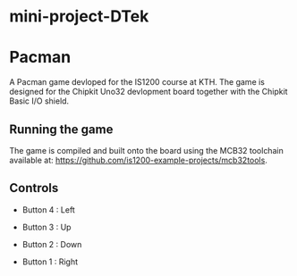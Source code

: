 # mini-project-DTek

# Pacman

A Pacman game devloped for the IS1200 course at KTH. The game is designed for the Chipkit Uno32 devlopment board together with the Chipkit Basic I/O shield.

## Running the game

The game is compiled and built onto the board using the MCB32 toolchain available at: https://github.com/is1200-example-projects/mcb32tools.

## Controls

 * Button 4 : Left

 * Button 3 : Up

 * Button 2 : Down

 * Button 1 : Right
